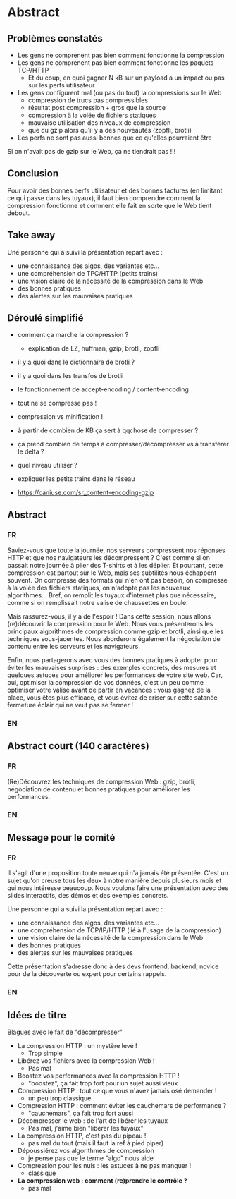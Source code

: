 # Abstract

## Problèmes constatés

* Les gens ne comprenent pas bien comment fonctionne la compression
* Les gens ne comprenent pas bien comment fonctionne les paquets TCP/HTTP
  * Et du coup, en quoi gagner N kB sur un payload a un impact ou pas sur les perfs utilisateur
* Les gens configurent mal (ou pas du tout) la compressions sur le Web
  * compression de trucs pas compressibles
  * résultat post compression + gros que la source
  * compression à la volée de fichiers statiques
  * mauvaise utilisation des niveaux de compression
  * que du gzip alors qu'il y a des nouveautés (zopfli, brotli)
* Les perfs ne sont pas aussi bonnes que ce qu'elles pourraient être

Si on n'avait pas de gzip sur le Web, ça ne tiendrait pas !!!

## Conclusion

Pour avoir des bonnes perfs utilisateur et des bonnes factures (en limitant ce qui passe dans les tuyaux), il faut bien comprendre comment la compression fonctionne et comment elle fait en sorte que le Web tient debout.

## Take away

Une personne qui a suivi la présentation repart avec :

* une connaissance des algos, des variantes etc...
* une compréhension de TPC/HTTP (petits trains)
* une vision claire de la nécessité de la compression dans le Web
* des bonnes pratiques
* des alertes sur les mauvaises pratiques

## Déroulé simplifié

* comment ça marche la compression ?
  * explication de LZ, huffman, gzip, brotli, zopfli
* il y a quoi dans le dictionnaire de brotli ?
* il y a quoi dans les transfos de brotli
* le fonctionnement de accept-encoding / content-encoding
* tout ne se compresse pas !
* compression vs minification !
* à partir de combien de KB ça sert à qqchose de compresser ?
* ça prend combien de temps à compresser/décomprésser vs à transférer le delta ?
* quel niveau utiliser ?
* expliquer les petits trains dans le réseau

* https://caniuse.com/sr_content-encoding-gzip

## Abstract

### FR

Saviez-vous que toute la journée, nos serveurs compressent nos réponses HTTP et que nos navigateurs les décompressent ?
C'est comme si on passait notre journée à plier des T-shirts et à les déplier.
Et pourtant, cette compression est partout sur le Web, mais ses subtilités nous échappent souvent.
On compresse des formats qui n'en ont pas besoin, on compresse à la volée des fichiers statiques, on n'adopte pas les nouveaux algorithmes...
Bref, on remplit les tuyaux d'internet plus que nécessaire, comme si on remplissait notre valise de chaussettes en boule.

Mais rassurez-vous, il y a de l'espoir !
Dans cette session, nous allons (re)découvrir la compression pour le Web.
Nous vous présenterons les principaux algorithmes de compression comme gzip et brotli, ainsi que les techniques sous-jacentes.
Nous aborderons également la négociation de contenu entre les serveurs et les navigateurs.

Enfin, nous partagerons avec vous des bonnes pratiques à adopter pour éviter les mauvaises surprises : des exemples concrets, des mesures et quelques astuces pour améliorer les performances de votre site web.
Car, oui, optimiser la compression de vos données, c'est un peu comme optimiser votre valise avant de partir en vacances : vous gagnez de la place, vous êtes plus efficace, et vous évitez de criser sur cette satanée fermeture éclair qui ne veut pas se fermer !

### EN

## Abstract court (140 caractères)

### FR

(Re)Découvrez les techniques de compression Web : gzip, brotli, négociation de contenu et bonnes pratiques pour améliorer les performances.

### EN

## Message pour le comité

### FR

Il s'agit d'une proposition toute neuve qui n'a jamais été présentée.
C'est un sujet qu'on creuse tous les deux à notre manière depuis plusieurs mois et qui nous intéresse beaucoup.
Nous voulons faire une présentation avec des slides interactifs, des démos et des exemples concrets.

Une personne qui a suivi la présentation repart avec :

* une connaissance des algos, des variantes etc...
* une compréhension de TCP/IP/HTTP (lié à l'usage de la compression)
* une vision claire de la nécessité de la compression dans le Web
* des bonnes pratiques
* des alertes sur les mauvaises pratiques

Cette présentation s'adresse donc à des devs frontend, backend, novice pour de la découverte ou expert pour certains rappels.

### EN

## Idées de titre

Blagues avec le fait de "décompresser"

* La compression HTTP : un mystère levé !
  * Trop simple
* Libérez vos fichiers avec la compression Web !
  * Pas mal 
* Boostez vos performances avec la compression HTTP !
  * "boostez", ça fait trop fort pour un sujet aussi vieux
* Compression HTTP : tout ce que vous n'avez jamais osé demander !
  * un peu trop classique
* Compression HTTP : comment éviter les cauchemars de performance ?
  * "cauchemars", ça fait trop fort aussi
* Décompresser le web : de l'art de libérer les tuyaux
  * Pas mal, j'aime bien "libérer les tuyaux"
* La compression HTTP, c'est pas du pipeau !
  * pas mal du tout (mais il faut la ref à pied piper)
* Dépoussiérez vos algorithmes de compression
  * je pense pas que le terme "algo" nous aide
* Compression pour les nuls : les astuces à ne pas manquer !
  * classique
* **La compression web : comment (re)prendre le contrôle ?**
  * pas mal

